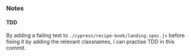 ### Notes

#### TDD 
By adding a failing test to `./cypress/recipe-book/landing.spec.js` before fixing it by adding the relevant classnames, I can practise TDD in this commit. 